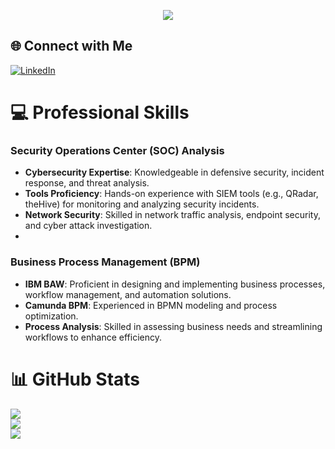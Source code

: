 
<p align="center">
 <img src="https://readme-typing-svg.herokuapp.com?font=Fira+Code&weight=600&size=30&pause=500&color=000078DE&background=FEFEFE&center=true&vCenter=true&random=true&width=436&height=57&lines=Mohamed+Abdelwahed;SOC+Analyst;BPM IBM" />
</p>

## 🌐 Connect with Me
[![LinkedIn](https://img.shields.io/badge/LinkedIn-%230077B5.svg?logo=linkedin&logoColor=white)](https://www.linkedin.com/in/mohamed-abdelwahed-2ba176219/) 

# 💻 Professional Skills

### Security Operations Center (SOC) Analysis
- **Cybersecurity Expertise**: Knowledgeable in defensive security, incident response, and threat analysis.
- **Tools Proficiency**: Hands-on experience with SIEM tools (e.g., QRadar, theHive) for monitoring and analyzing security incidents.
- **Network Security**: Skilled in network traffic analysis, endpoint security, and cyber attack investigation.
- 
### Business Process Management (BPM)
- **IBM BAW**: Proficient in designing and implementing business processes, workflow management, and automation solutions.
- **Camunda BPM**: Experienced in BPMN modeling and process optimization.
- **Process Analysis**: Skilled in assessing business needs and streamlining workflows to enhance efficiency.


# 📊 GitHub Stats
![](https://github-readme-stats.vercel.app/api?username=Mohamed-Abdelwahed&theme=dark&hide_border=false&include_all_commits=true&count_private=false)<br/>
![](https://github-readme-streak-stats.herokuapp.com/?user=Mohamed-Abdelwahed&theme=dark&hide_border=false)<br/>
![](https://github-readme-stats.vercel.app/api/top-langs/?username=Mohamed-Abdelwahed&theme=dark&hide_border=false&include_all_commits=true&count_private=false&layout=compact)
